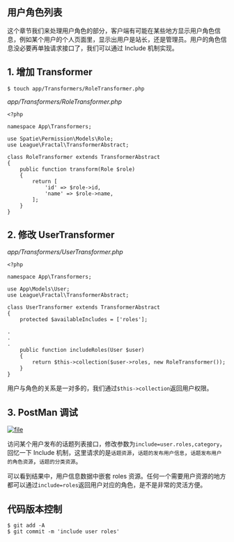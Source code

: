 ## 用户角色列表

这个章节我们来处理用户角色的部分，客户端有可能在某些地方显示用户角色信息，例如某个用户的个人页面里，显示出用户是站长，还是管理员。用户的角色信息没必要再单独请求接口了，我们可以通过 Include 机制实现。

## 1. 增加 Transformer

```
$ touch app/Transformers/RoleTransformer.php
```

_app/Transformers/RoleTransformer.php_

```
<?php

namespace App\Transformers;

use Spatie\Permission\Models\Role;
use League\Fractal\TransformerAbstract;

class RoleTransformer extends TransformerAbstract
{
    public function transform(Role $role)
    {
        return [
            'id' => $role->id,
            'name' => $role->name,
        ];
    }
}
```

## 2. 修改 UserTransformer

_app/Transformers/UserTransformer.php_

```
<?php

namespace App\Transformers;

use App\Models\User;
use League\Fractal\TransformerAbstract;

class UserTransformer extends TransformerAbstract
{
    protected $availableIncludes = ['roles'];

.
.
.
    public function includeRoles(User $user)
    {
        return $this->collection($user->roles, new RoleTransformer());
    }
}
```

用户与角色的关系是一对多的，我们通过`$this->collection`返回用户权限。

## 3. PostMan 调试

[![](https://iocaffcdn.phphub.org/uploads/images/201802/08/3995/4gTOKZRnEJ.png "file")](https://iocaffcdn.phphub.org/uploads/images/201802/08/3995/4gTOKZRnEJ.png)

访问某个用户发布的话题列表接口，修改参数为`include=user.roles,category`，回忆一下 Include 机制，这里请求的是`话题资源`，`话题的发布用户信息`，`话题发布用户的角色资源`，`话题的分类资源`。

可以看到结果中，用户信息数据中嵌套 roles 资源。任何一个需要用户资源的地方都可以通过`include=roles`返回用户对应的角色，是不是非常的灵活方便。

## 代码版本控制

```
$ git add -A
$ git commit -m 'include user roles'
```



